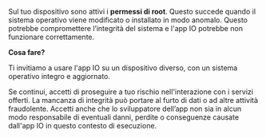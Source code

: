 Sul tuo dispositivo sono attivi i **permessi di root**. Questo succede quando il sistema operativo viene modificato o installato in modo anomalo. Questo potrebbe compromettere l’integrità del sistema e l'app IO potrebbe non funzionare correttamente.

**Cosa fare?**

Ti invitiamo a usare l'app IO su un dispositivo diverso, con un sistema operativo integro e aggiornato.

Se continui, accetti di proseguire a tuo rischio nell'interazione con i servizi offerti. La mancanza di integrità può portare al furto di dati o ad altre attività fraudolente. Accetti anche che lo sviluppatore dell’app non sia in alcun modo responsabile di eventuali danni, perdite o conseguenze causate dall'app IO in questo contesto di esecuzione.